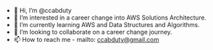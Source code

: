 - 👋 Hi, I’m @ccabduty
- 👀 I’m interested in a career change into AWS Solutions Architecture.
- 🌱 I’m currently learning AWS and Data Structures and Algorithms.
- 💞️ I’m looking to collaborate on a career change journey.
- 📫 How to reach me - mailto: ccabduty@gmail.com